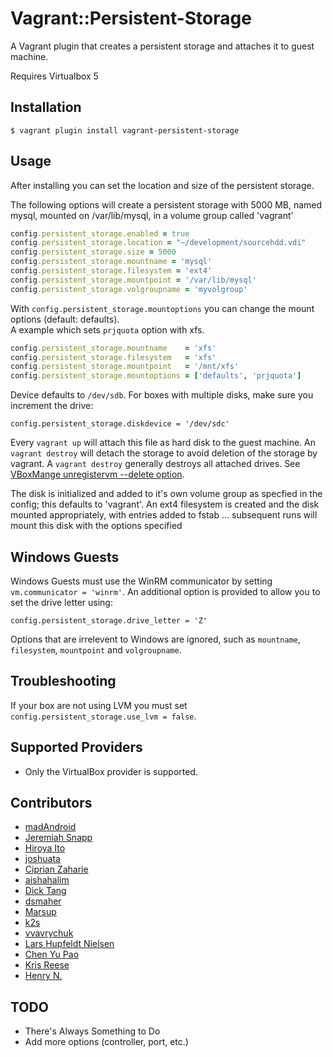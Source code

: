 # Vagrant::Persistent-Storage

A Vagrant plugin that creates a persistent storage and attaches it to guest machine.

Requires Virtualbox 5

## Installation

    $ vagrant plugin install vagrant-persistent-storage

## Usage

After installing you can set the location and size of the persistent storage.

The following options will create a persistent storage with 5000 MB, named mysql,
mounted on /var/lib/mysql, in a volume group called 'vagrant'
```ruby
config.persistent_storage.enabled = true
config.persistent_storage.location = "~/development/sourcehdd.vdi"
config.persistent_storage.size = 5000
config.persistent_storage.mountname = 'mysql'
config.persistent_storage.filesystem = 'ext4'
config.persistent_storage.mountpoint = '/var/lib/mysql'
config.persistent_storage.volgroupname = 'myvolgroup'
```

With `config.persistent_storage.mountoptions` you can change the mount options (default: defaults).  
A example which sets `prjquota` option with xfs.
```ruby
config.persistent_storage.mountname    = 'xfs'
config.persistent_storage.filesystem   = 'xfs'
config.persistent_storage.mountpoint   = '/mnt/xfs'
config.persistent_storage.mountoptions = ['defaults', 'prjquota']
```

Device defaults to `/dev/sdb`. For boxes with multiple disks, make sure you increment the drive:
```
config.persistent_storage.diskdevice = '/dev/sdc'
```

Every `vagrant up` will attach this file as hard disk to the guest machine.
An `vagrant destroy` will detach the storage to avoid deletion of the storage by vagrant.
A `vagrant destroy` generally destroys all attached drives. See [VBoxMange unregistervm --delete option][vboxmanage_delete].

The disk is initialized and added to it's own volume group as specfied in the config; 
this defaults to 'vagrant'. An ext4 filesystem is created and the disk mounted appropriately,
with entries added to fstab ... subsequent runs will mount this disk with the options specified

## Windows Guests

Windows Guests must use the WinRM communicator by setting `vm.communicator = 'winrm'`.  An additional option is provided to 
allow you to set the drive letter using:

```
config.persistent_storage.drive_letter = 'Z'
```

Options that are irrelevent to Windows are ignored, such as `mountname`, `filesystem`, `mountpoint` and `volgroupname`.

## Troubleshooting

If your box are not using LVM you must set `config.persistent_storage.use_lvm = false`.

## Supported Providers

* Only the VirtualBox provider is supported.

## Contributors

* [madAndroid](https://github.com/madAndroid)
* [Jeremiah Snapp](https://github.com/jeremiahsnapp)
* [Hiroya Ito](https://github.com/hiboma)
* [joshuata](https://github.com/joshuata)
* [Ciprian Zaharie](https://github.com/bucatzel)
* [aishahalim](https://github.com/aishahalim)
* [Dick Tang](https://github.com/dictcp)
* [dsmaher](https://github.com/dsmaher)
* [Marsup](https://github.com/Marsup)
* [k2s](https://github.com/k2s)
* [vvavrychuk](https://github.com/vvavrychuk)
* [Lars Hupfeldt Nielsen](https://github.com/lhupfeldt)
* [Chen Yu Pao](https://github.com/windperson)
* [Kris Reese](https://github.com/ktreese)
* [Henry N.](https://github.com/HenryNe)

## TODO

* There's Always Something to Do
* Add more options (controller, port, etc.)


[vboxmanage_delete]: http://www.virtualbox.org/manual/ch08.html#vboxmanage-registervm "VBoxManage registervm / unregistervm"
